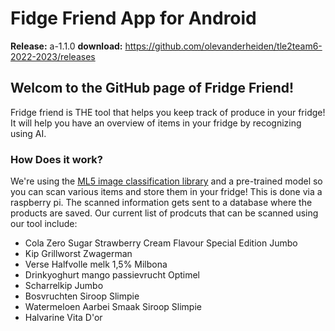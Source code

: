 # Fidge Friend App for Android

**Release:** a-1.1.0
**download:** https://github.com/olevanderheiden/tle2team6-2022-2023/releases

## Welcom to the GitHub page of Fridge Friend!

Fridge friend is THE tool that helps you keep track of produce in your fridge! It will help you have an overview of items in your fridge by recognizing using AI.

### How Does it work?

We're using the [ML5 image classification library](https://learn.ml5js.org/#/reference/image-classifier) and a pre-trained model so you can scan various items and store them in your fridge! This is done via a raspberry pi. The scanned information gets sent to a database where the products are saved.
Our current list of prodcuts that can be scanned using our tool include:

- Cola Zero Sugar Strawberry Cream Flavour Special Edition Jumbo
- Kip Grillworst Zwagerman
- Verse Halfvolle melk 1,5% Milbona
- Drinkyoghurt mango passievrucht Optimel
- Scharrelkip Jumbo
- Bosvruchten Siroop Slimpie
- Watermeloen Aarbei Smaak Siroop Slimpie
- Halvarine Vita D'or
